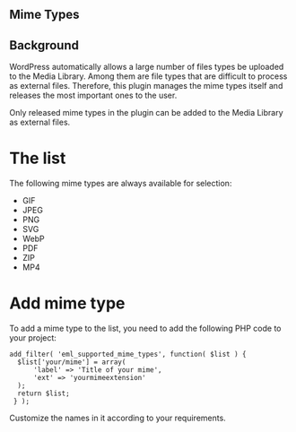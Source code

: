 ## Mime Types

## Background

WordPress automatically allows a large number of files types be uploaded to the Media Library. Among them are
file types that are difficult to process as external files. Therefore, this plugin manages the mime types itself and
releases the most important ones to the user.

Only released mime types in the plugin can be added to the Media Library as external files.

# The list

The following mime types are always available for selection:

* GIF
* JPEG
* PNG
* SVG
* WebP
* PDF
* ZIP
* MP4

# Add mime type

To add a mime type to the list, you need to add the following PHP code to your project:

```
add_filter( 'eml_supported_mime_types', function( $list ) {
  $list['your/mime'] = array(
      'label' => 'Title of your mime',
      'ext' => 'yourmimeextension'
  );
  return $list;
 } );
```

Customize the names in it according to your requirements.
